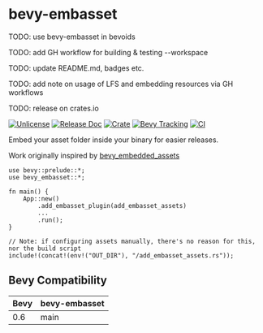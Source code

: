 # bevy-embasset

TODO: use bevy-embasset in bevoids

TODO: add GH workflow for building & testing --workspace

TODO: update README.md, badges etc.

TODO: add note on usage of LFS and embedding resources via GH workflows

TODO: release on crates.io

[![Unlicense](https://img.shields.io/badge/license-Unlicense-blue)](https://unlicense.org)
[![Release Doc](https://docs.rs/bevy-embasset/badge.svg)](https://docs.rs/bevy-embasset)
[![Crate](https://img.shields.io/crates/v/bevy-embasset.svg)](https://crates.io/crates/bevy-embasset)
[![Bevy Tracking](https://img.shields.io/badge/Bevy%20tracking-main-lightblue)](https://github.com/bevyengine/bevy/blob/main/docs/plugins_guidelines.md#main-branch-tracking)
[![CI](https://github.com/vleue/embedded_assets/actions/workflows/ci.yaml/badge.svg)](https://github.com/vleue/embedded_assets/actions/workflows/ci.yaml)

Embed your asset folder inside your binary for easier releases.

Work originally inspired by [bevy_embedded_assets](https://github.com/vleue/bevy_embedded_assets/tree/main/src)

```ignore
use bevy::prelude::*;
use bevy_embasset::*;

fn main() {
    App::new()
        .add_embasset_plugin(add_embasset_assets)
        ...
        .run();
}

// Note: if configuring assets manually, there's no reason for this, nor the build script
include!(concat!(env!("OUT_DIR"), "/add_embasset_assets.rs"));
```

## Bevy Compatibility

|Bevy|bevy-embasset|
|---|---|
|0.6|main|

